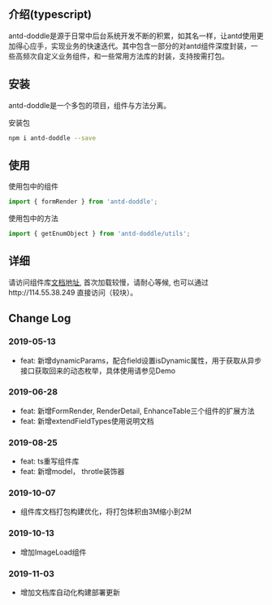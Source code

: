 ## 介绍(typescript)
antd-doddle是源于日常中后台系统开发不断的积累，如其名一样，让antd使用更加得心应手，实现业务的快速迭代。其中包含一部分的对antd组件深度封装，一些高频次自定义业务组件，和一些常用方法库的封装，支持按需打包。

## 安装

antd-doddle是一个多包的项目，组件与方法分离。

安装包
```sh
npm i antd-doddle --save
```

## 使用  

使用包中的组件  
```javascript
import { formRender } from 'antd-doddle';
```

使用包中的方法 
```javascript
import { getEnumObject } from 'antd-doddle/utils';
```

## 详细

请访问组件库[文档地址][1], 首次加载较慢，请耐心等候, 也可以通过http://114.55.38.249 直接访问（较块）。


[1]: http://doc.closertb.site

## Change Log

### 2019-05-13

 - feat: 新增dynamicParams，配合field设置isDynamic属性，用于获取从异步接口获取回来的动态枚举，具体使用请参见Demo

### 2019-06-28
 - feat: 新增FormRender, RenderDetail, EnhanceTable三个组件的扩展方法
 - feat: 新增extendFieldTypes使用说明文档

### 2019-08-25

 - feat: ts重写组件库
 - feat: 新增model， throtle装饰器

### 2019-10-07
 - 组件库文档打包构建优化，将打包体积由3M缩小到2M

### 2019-10-13
 - 增加ImageLoad组件  

### 2019-11-03
 - 增加文档库自动化构建部署更新
